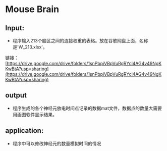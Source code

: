 # Mouse Brain

## Input:

* 程序输入213个脑区之间的连接权重的表格。放在谷歌网盘上面，名称是'W_213.xlsx'。

链接：[https://drive.google.com/drive/folders/1snPbpiVBpVuRgRYcl4AG4v49NgKKwBtA?usp=sharing](https://drive.google.com/drive/folders/1snPbpiVBpVuRgRYcl4AG4v49NgKKwBtA?usp=sharing)


## output

* 程序生成的各个神经元放电时间点记录的数据mat文件，数据点的数量大需要用画图软件显示结果。

## application:

* 程序中可以修改神经元的数量模拟时间的情况
